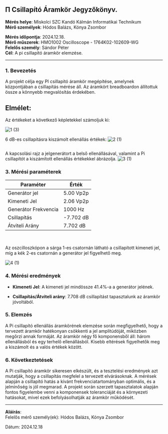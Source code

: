 
## &#928; Csillapító Áramkör Jegyzőkönyv.

**Mérés helye**: Miskolci SZC Kandó Kálmán Informatikai Technikum  
**Mérő személyek**: Hódos Balázs, Kónya Zsombor

**Mérés időpontja**: 2024.12.18.  
**Mérő műszerek**: HMO1002 Oscilloscope - 1764K02-102609-WG  
**Felelős személy**: Sándor Péter  
**Cél**: A pi csillapító áramkör elemzése.

---

### 1. **Bevezetés**

A projekt célja egy PI csillapító áramkör megépítése, amelynek központjában a csillapítás mérése áll. Az áramkört breadboardon állítottuk össze a könnyebb megvalósítás érdekében.

## Elmélet:

Az értékeket a következő képletekkel számoljuk ki:

![1 (3)](https://github.com/user-attachments/assets/f678db84-c319-4f38-966f-072e41745d0c)



6 dB-es csillapításra kiszámolt ellenállás értékek:
![2 (1)](https://github.com/user-attachments/assets/8f23f380-4fd0-48f8-bb7a-c8559c103b36)


<img src="">
<br>

A kapcsolási rajz a jelgenerátort a belső ellenállásával, valamint a Pi csillapítót a kiszámított ellenállás értékekkel ábrázolja.
![3 (1)](https://github.com/user-attachments/assets/d2339106-b518-4fbf-99dc-042e2f212ad6)

</a>


### 3. **Mérési paraméterek**

| Paraméter           | Érték |
|---------------------|-------|
| Generátor jel       | 5.00 Vp2p|
| Kimeneti Jel        | 2.06 Vp2p |
| Generátor Frekvencia| 1000 Hz |
| Csillapítás         | -7.702 dB |
| Átviteli Arány      | 7.702 dB |

<br>

Az oszcilloszkópon a sárga 1-es csatornán látható a csillapított kimeneti jel, míg a kék 2-es csatornán a generátor jel figyelhető meg.

![4 (1)](https://github.com/user-attachments/assets/99d67865-22dc-48b8-9250-1fe33cb08b26)



### 4. **Mérési eredmények**

- **Kimeneti Jel**: A kimeneti jel mindössze 41.4%-a a generátor jelének.
  
- **Csillapítás/Átviteli arány**:  7.708 dB csillapítást tapasztalunk az áramkör jóvoltából.

### 5. **Elemzés**
A Pi csillapító ellenállás áramkörének elemzése során megfigyelhető, hogy a tervezett áramkör hatékonyan csökkenti a jel amplitúdóját, miközben megőrzi annak formáját. Az áramkör négy fő komponensből áll: három ellenállásból és egy terhelő ellenállásból. Kisebb eltérések figyelhetők meg a kiszámolt és a valós értékek között.

### 6. **Következtetések**
A Pi csillapító áramkör sikeresen elkészült, és a tesztelési eredmények azt mutatják, hogy a csillapítás megfelel a tervezett elvárásoknak. A mérések alapján a csillapító hatás a kívánt frekvenciatartományban optimális, és a jelminőség is jól megmarad. A projekt során szerzett tapasztalatok alapján fontos figyelembe venni a komponensek toleranciáját és a környezeti hatásokat, mivel ezek befolyásolhatják az áramkör működését.


---

**Aláírás**:  
Felelős mérő személy(ek): Hódos Balázs, Kónya Zsombor

Dátum: 2024.12.18

